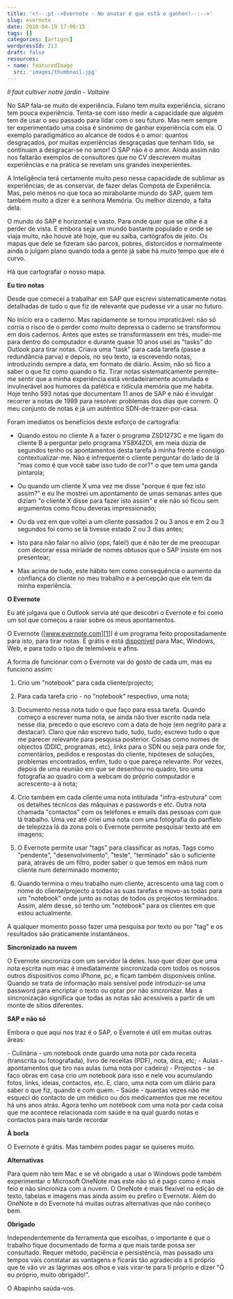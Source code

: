 ```yaml
---
title: '<!--:pt-->Evernote - No anotar é que está o ganho<!--:-->'
slug: evernote
date: 2010-04-19 17:00:15
tags: []
categories: [artigos]
wordpressId: 213
draft: false
resources:
- name: featuredImage
  src: 'images/thumbnail.jpg'
---
```

_Il faut cultiver notre jardin - Voltaire_

No SAP fala-se muito de experiência. Fulano tem muita experiência, sicrano tem pouca experiência. Tenta-se com isso medir a capacidade que alguém tem de usar o seu passado para lidar com o seu futuro. Mas nem sempre ter experimentado uma coisa é sinónimo de ganhar experiência com ela. O exemplo paradigmático ao alcance de todos é o amor: quantos desgraçados, por muitas experiências desgraçadas que tenham tido, se continuam a desgraçar-se no amor! O SAP não é o amor. Ainda assim não nos faltarão exemplos de consultores que no CV descrevem muitas experiências e na prática se revelam uns grandes inexperientes.

A Inteligência terá certamente muito peso nessa capacidade de sublimar as experiências, de as conservar, de fazer delas Compota de Experiência. Mas, pelo menos no que toca ao mirabolante mundo do SAP, quem tem também muito a dizer é a senhora Memória. Ou melhor dizendo, a falta dela.

O mundo do SAP é horizontal e vasto. Para onde quer que se olhe é a perder de vista. E embora seja um mundo bastante populado e onde se viaja muito, não houve até hoje, que eu saiba, cartógrafos de jeito. Os mapas que dele se fizeram são parcos, pobres, distorcidos e normalmente ainda o julgam plano quando toda a gente já sabe há muito tempo que ele é curvo.

Há que cartografar o nosso mapa.

<!--more-->

**Eu tiro notas**

Desde que comecei a trabalhar em SAP que escrevi sistematicamente notas detalhadas de tudo o que fiz de relevante que pudesse vir a usar no futuro.

No início era o caderno. Mas rapidamente se tornou impraticável: não só corria o risco de o perder como muito depressa o caderno se transformou em dois cadernos. Antes que estes se transformassem em três, mudei-me para dentro do computador e durante quase 10 anos usei as "tasks" do Outlook para tirar notas. Criava uma "task" para cada tarefa (passe a redundância parva) e depois, no seu texto, ia escrevendo notas, introduzindo sempre a data, em formato de diário. Assim, não só fico a saber o que fiz como quando o fiz. Tirar notas sistematicamente permite-me sentir que a minha experiência está verdadeiramente acumulada e invulnerável aos humores da patética e ridícula memória que me habita. Hoje tenho 593 notas que documentam 11 anos de SAP e não é invulgar recorrer a notas de 1999 para resolver problemas dos dias que correm. O meu conjunto de notas é já um autêntico SDN-de-trazer-por-casa.

Foram imediatos os benefícios deste esforço de cartografia:

  * Quando estou no cliente A a fazer o programa ZSD1273C e me ligam do cliente B a perguntar pelo programa Y58X4ZOI, em meia dúzia de segundos tenho os apontamentos desta tarefa à minha frente e consigo contextualizar-me. Não é infrequente o cliente perguntar do lado de lá "mas como é que você sabe isso tudo de cor?" o que tem uma ganda pintarola;

  * Ou quando um cliente X uma vez me disse "porque é que fez isto assim?" e eu lhe mostrei um apontamento de umas semanas antes que diziam "o cliente X disse para fazer isto assim" e ele não só ficou sem argumentos como ficou deveras impressionado;

  * Ou da vez em que voltei a um cliente passados 2 ou 3 anos e em 2 ou 3 segundos foi como se lá tivesse estado 2 ou 3 dias antes;

  * Isto para não falar no alívio (ops, falei!) que é não ter de me preocupar com decorar essa miríade de nomes obtusos que o SAP insiste em nos presentear;

  * Mas acima de tudo, este hábito tem como consequência o aumento da confiança do cliente no meu trabalho e a percepção que ele tem da minha experiência.

**O Evernote**

Eu até julgava que o Outlook servia até que descobri o Evernote e foi como um sol que começou a raiar sobre os meus apontamentos.

O Evernote ([www.evernote.com][1]) é um programa feito propositadamente para isto, para tirar notas. É grátis e está [disponível][2] para Mac, Windows, Web, e para todo o tipo de telemóveis e afins.

A forma de funcionar com o Evernote vai do gosto de cada um, mas eu funciono assim:

  1. Crio um "notebook" para cada cliente/projecto;

  2. Para cada tarefa crio - no "notebook" respectivo, uma nota;

  3. Documento nessa nota tudo o que faço para essa tarefa. Quando começo a escrever numa nota, se ainda não tiver escrito nada nela nesse dia, precedo o que escrevo com a data de hoje (em negrito para a destacar). Claro que não escrevo tudo, tudo, tudo; escrevo tudo o que me parecer relevante para pesquisa posterior. Coisas como nomes de objectos (DDIC, programas, etc), links para o SDN ou seja para onde for, comentários, pedidos e respostas do cliente, hipóteses de soluções, problemas encontrados, enfim, tudo o que pareça relevante. Por vezes, depois de uma reunião em que se desenhou no quadro, tiro uma fotografia ao quadro com a webcam do próprio computador e acrescento-a à nota;

  4. Crio também em cada cliente uma nota intitulada "infra-estrutura" com os detalhes técnicos das máquinas e passwords e etc. Outra nota chamada "contactos" com os telefones e emails das pessoas com que lá trabalho. Uma vez até criei uma nota com uma fotografia do panfleto de telepizza lá da zona pois o Evernote permite pesquisar texto até em imagens;

  5. O Evernote permite usar "tags" para classificar as notas. Tags como "pendente", "desenvolvimento", "teste", "terminado" são o suficiente para, através de um filtro, poder saber o que temos em mãos num cliente num determinado momento;

  6. Quando termina o meu trabalho num cliente, acrescento uma tag com o nome do cliente/projecto a todas as suas tarefas e movo-as todas para um "notebook" onde junto as notas de todos os projectos terminados. Assim, além desse, só tenho um "notebook" para os clientes em que estou actualmente.

A qualquer momento posso fazer uma pesquisa por texto ou por "tag" e os resultados são praticamente instantâneos.

**Sincronizado na nuvem**

O Evernote sincroniza com um servidor lá deles. Isso quer dizer que uma nota escrita num mac é imediatamente sincronizada com todos os nossos outros dispositivos como iPhone, pc, e ficam também disponíveis online. Quando se trata de informação mais sensível pode introduzir-se uma password para encriptar o texto ou optar por não sincronizar. Mas a sincronização significa que todas as notas são acessíveis a partir de um monte de sítios diferentes.

**SAP e não só**

Embora o que aqui nos traz é o SAP, o Evernote é útil em muitas outras áreas:

\- Culinária - um notebook onde guardo uma nota por cada receita (transcrita ou fotografada), livro de receitas (PDF), nota, dica, etc;
\- Aulas - apontamentos que tiro nas aulas (uma nota por cadeira)
\- Projectos - se faço obras em casa crio um notebook para isso e nele vou acumulando fotos, links, ideias, contactos, etc. E, claro, uma nota com um diário para saber o que fiz, quando e com quem.
\- Saúde - quantas vezes não me esqueci do contacto de um médico ou dos medicamentos que me receitou há uns anos atrás. Agora tenho um notebook com uma nota por cada coisa que me acontece relacionada com saúde e na qual guardo notas e contactos para mais tarde recordar

**À borla**

O Evernote é grátis. Mas também podes pagar se quiseres muito.

**Alternativas**

Para quem não tem Mac e se vê obrigado a usar o Windows pode também experimentar o Microsoft OneNote mas este não só é pago como é mais feio e não sincroniza com a nuvem. O OneNote é mais flexível na edição de texto, tabelas e imagens mas ainda assim eu prefiro o Evernote. Além do OneNote e do Evernote há muitas outras alternativas que não conheço bem.

**Obrigado**

Independentemente da ferramenta que escolhas, o importante é que o trabalho fique documentado de forma a que mais tarde possa ser consultado. Requer método, paciência e persistência, mas passado uns tempos vais constatar as vantagens e ficarás tão agradecido a ti próprio que te vão vir as lágrimas aos olhos e vais virar-te para ti próprio e dizer "Ó eu próprio, muito obrigado!".

O Abapinho saúda-vos.

   [1]: https://www.evernote.com
   [2]: https://www.evernote.com/about/download/
